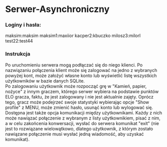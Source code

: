 # Serwer-Asynchroniczny

### Loginy i hasła:
maksim:maksim
maksim1:maxiior
kacper2:kbuczko
milosz3:milorl
test22:test44

### Instrukcja
Po uruchomieniu serwera mogą podłączać się do niego klienci. Po nazwiązaniu połączenia klient może się zalogować na jedno z wybranych powyżej kont, może założyć własne konto lub wyświetlić listę wszystkich użytkowników w bazie danych SQLite.  
Po zalogowaniu użytkownik może rozpocząć grę w "Kamień, papier, nożyce" z innym graczem, którego serwer wybiera na podstawie punktów ELO gracza, faktu, że jest zalogowany i nie jest aktualnie zajęty. Oprócz tego, gracz może podejrzeć swoje statystyki wybierając opcje "Show profile" z MENU, może zmienić hasło, usunąć konto lub wylogować się.  
Dostępna jest także opcja komunikacji między użytkownikami. Każdy z nich może nawiązać połączenie z wybranym z listy użytkownikiem, pisać z nim, a w celu zakońcenia konwersacji, wysłać do serwera komunikat "exit" (nie jest to rozwiązane wielowątkowo, dlatego użytkownik, z którym zostało nawiązane połączenie musi wysłać jedną wiadomość, aby uzyskać komunikat). 
